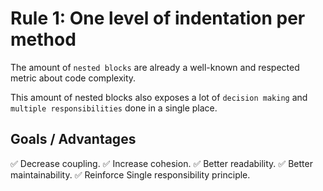 # Rule 1: One level of indentation per method

The amount of `nested blocks` are already a well-known and respected metric about code complexity.

This amount of nested blocks also exposes a lot of `decision making` 
and `multiple responsibilities` done in a single place.

## Goals / Advantages

:white_check_mark: Decrease coupling.
:white_check_mark: Increase cohesion.
:white_check_mark: Better readability.
:white_check_mark: Better maintainability.
:white_check_mark: Reinforce Single responsibility principle.